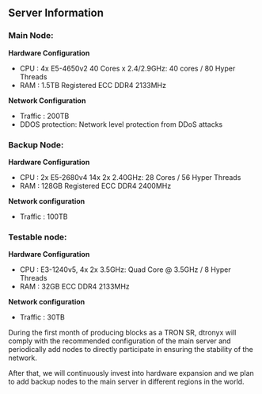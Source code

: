 ## Server Information
### Main Node:
**Hardware Configuration**
* CPU		: 4x E5-4650v2 40 Cores x 2.4/2.9GHz: 40 cores / 80 Hyper Threads
* RAM		: 1.5TB Registered ECC DDR4 2133MHz

**Network Configuration**
* Traffic	: 200TB
* DDOS protection: Network level protection from DDoS attacks

### Backup Node:
**Hardware Configuration**
* CPU : 2x E5-2680v4 14x 2x 2.40GHz: 28 Cores / 56 Hyper Threads
* RAM : 128GB Registered ECC DDR4 2400MHz

**Network configuration**
* Traffic	: 100TB

### Testable node:
**Hardware Configuration**
* CPU		: E3-1240v5, 4x 2x 3.5GHz: Quad Core @ 3.5GHz / 8 Hyper Threads
* RAM		: 32GB ECC DDR4 2133MHz

**Network configuration**
* Traffic	: 30TB



During the first month of producing blocks as a TRON SR, dtronyx will comply with the recommended configuration of the main server and periodically add nodes to directly participate in ensuring the stability of the network.

After that, we will continuously invest into hardware expansion and we plan to add backup nodes to the main server in different regions in the world.
